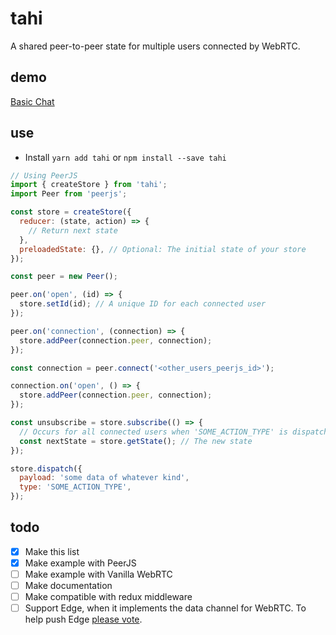 # tahi

A shared peer-to-peer state for multiple users connected by WebRTC.

## demo

[Basic Chat](http://tahi-chat.surge.sh/)

## use

- Install `yarn add tahi` or `npm install --save tahi`

```js
// Using PeerJS
import { createStore } from 'tahi';
import Peer from 'peerjs';

const store = createStore({
  reducer: (state, action) => {
    // Return next state
  },
  preloadedState: {}, // Optional: The initial state of your store
});

const peer = new Peer();

peer.on('open', (id) => {
  store.setId(id); // A unique ID for each connected user
});

peer.on('connection', (connection) => {
  store.addPeer(connection.peer, connection);
});

const connection = peer.connect('<other_users_peerjs_id>');

connection.on('open', () => {
  store.addPeer(connection.peer, connection);
});

const unsubscribe = store.subscribe(() => {
  // Occurs for all connected users when 'SOME_ACTION_TYPE' is dispatched
  const nextState = store.getState(); // The new state
});

store.dispatch({
  payload: 'some data of whatever kind',
  type: 'SOME_ACTION_TYPE',
});
```

## todo

- [x] Make this list
- [x] Make example with PeerJS
- [ ] Make example with Vanilla WebRTC
- [ ] Make documentation
- [ ] Make compatible with redux middleware
- [ ] Support Edge, when it implements the data channel for WebRTC. To help push Edge [please vote](https://wpdev.uservoice.com/forums/257854-microsoft-edge-developer/suggestions/8118837-support-webrtc-datachannels-in-workers).
